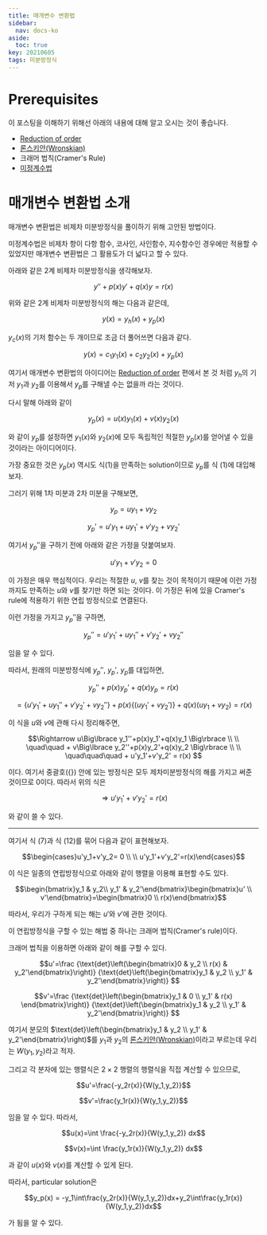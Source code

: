 ```yaml
---
title: 매개변수 변환법
sidebar:
  nav: docs-ko
aside:
  toc: true
key: 20210605
tags: 미분방정식
---
```


# Prerequisites

이 포스팅을 이해하기 위해선 아래의 내용에 대해 알고 오시는 것이 좋습니다.

* [Reduction of order](https://angeloyeo.github.io/2021/06/03/reduction_of_order.html)
* [론스키안(Wronskian)](https://angeloyeo.github.io/2019/10/10/Wronskian.html)
* 크래머 법칙(Cramer's Rule)
* [미정계수법](https://angeloyeo.github.io/2021/06/04/undetermined_coefficients.html)

# 매개변수 변환법 소개

매개변수 변환법은 비제차 미분방정식을 풀이하기 위해 고안된 방법이다.

미정계수법은 비제차 항이 다항 함수, 코사인, 사인함수, 지수함수인 경우에만 적용할 수 있었지만 매개변수 변환법은 그 활용도가 더 넓다고 할 수 있다.

아래와 같은 2계 비제차 미분방정식을 생각해보자.

$$y''+p(x)y'+q(x)y=r(x)$$

위와 같은 2계 비제차 미분방정식의 해는 다음과 같은데,

$$y(x) = y_h(x) + y_p(x)$$

$y_c(x)$의 기저 함수는 두 개이므로 조금 더 풀어쓰면 다음과 같다.

$$y(x)=c_1y_1(x)+c_2y_2(x)+y_p(x)$$

여기서 매개변수 변환법의 아이디어는 [Reduction of order](https://angeloyeo.github.io/2021/06/03/reduction_of_order.html) 편에서 본 것 처럼 $y_h$의 기저 $y_1$과 $y_2$를 이용해서 $y_p$를 구해낼 수는 없을까 라는 것이다.

다시 말해 아래와 같이

$$y_p(x) = u(x)y_1(x) + v(x)y_2(x)$$

와 같이 $y_p$를 설정하면 $y_1(x)$와 $y_2(x)$에 모두 독립적인 적절한 $y_p(x)$를 얻어낼 수 있을 것이라는 아이디어이다.

가장 중요한 것은 $y_p(x)$ 역시도 식(1)을 만족하는 solution이므로 $y_p$를 식 (1)에 대입해보자.

그러기 위해 1차 미분과 2차 미분을 구해보면,

$$y_p=uy_1+vy_2$$

$$y_p'=u'y_1+uy_1'+v'y_2+vy_2'$$

여기서 $y_p''$을 구하기 전에 아래와 같은 가정을 덧붙여보자.

$$u'y_1+v'y_2 = 0$$

이 가정은 매우 핵심적이다. 우리는 적절한 $u$, $v$를 찾는 것이 목적이기 때문에 이런 가정까지도 만족하는 $u$와 $v$를 찾기만 하면 되는 것이다. 이 가정은 뒤에 있을 Cramer's rule에 적용하기 위한 연립 방정식으로 연결된다.

이런 가정을 가지고 $y_p''$을 구하면,

$$y_p'' = u'y_1'+uy_1''+v'y_2'+vy_2''$$

임을 알 수 있다.

따라서, 원래의 미분방정식에 $y_p''$, $y_p'$, $y_p$를 대입하면,

$$y_p''+p(x)y_p'+q(x)y_p=r(x)$$

$$=\Big\lbrace u'y_1'+uy_1''+v'y_2'+vy_2''\Big\rbrace+p(x)\Big\lbrace (uy_1'+vy_2')\Big\rbrace + q(x)(uy_1+vy_2) = r(x)$$

이 식을 $u$와 $v$에 관해 다시 정리해주면,

$$\Rightarrow u\Big\lbrace y_1''+p(x)y_1'+q(x)y_1 \Big\rbrace
\\ \\
\quad\quad + v\Big\lbrace y_2''+p(x)y_2'+q(x)y_2 \Big\rbrace
\\ \\
\quad\quad\quad + u'y_1'+v'y_2' = r(x)
$$

이다. 여기서 중괄호($\lbrace\rbrace$) 안에 있는 방정식은 모두 제차미분방정식의 해를 가지고 써준 것이므로 0이다. 따라서 위의 식은 

$$\Rightarrow u'y_1'+v'y_2'=r(x)$$

와 같이 쓸 수 있다.

---

여기서 식 (7)과 식 (12)를 묶어 다음과 같이 표현해보자.

$$\begin{cases}u'y_1+v'y_2= 0 \\ \\ u'y_1'+v'y_2'=r(x)\end{cases}$$

이 식은 일종의 연립방정식으로 아래와 같이 행렬을 이용해 표현할 수도 있다.

$$\begin{bmatrix}y_1 & y_2\\ y_1' & y_2'\end{bmatrix}\begin{bmatrix}u' \\ v'\end{bmatrix}=\begin{bmatrix}0 \\ r(x)\end{bmatrix}$$

따라서, 우리가 구하게 되는 해는 $u'$와 $v'$에 관한 것이다.

이 연립방정식을 구할 수 있는 해법 중 하나는 크래머 법칙(Cramer's rule)이다.

크래머 법칙을 이용하면 아래와 같이 해를 구할 수 있다.

$$u'=\frac
  {\text{det}\left(\begin{bmatrix}0 & y_2 \\ r(x) & y_2'\end{bmatrix}\right)}
  {\text{det}\left(\begin{bmatrix}y_1 & y_2 \\ y_1' & y_2'\end{bmatrix}\right)}
$$

$$v'=\frac
  {\text{det}\left(\begin{bmatrix}y_1 & 0 \\ y_1' & r(x) \end{bmatrix}\right)}
  {\text{det}\left(\begin{bmatrix}y_1 & y_2 \\ y_1' & y_2'\end{bmatrix}\right)}
$$

여기서 분모의 $\text{det}\left(\begin{bmatrix}y_1 & y_2 \\ y_1' & y_2'\end{bmatrix}\right)$를 $y_1$과 $y_2$의 [론스키안(Wronskian)](https://angeloyeo.github.io/2019/10/10/Wronskian.html)이라고 부르는데 우리는 $W(y_1, y_2)$라고 적자.

그리고 각 분자에 있는 행렬식은 $2\times 2$ 행렬의 행렬식을 직접 계산할 수 있으므로,

$$u'=\frac{-y_2r(x)}{W(y_1,y_2)}$$

$$v'=\frac{y_1r(x)}{W(y_1,y_2)}$$

임을 알 수 있다. 따라서,

$$u(x)=\int \frac{-y_2r(x)}{W(y_1,y_2)} dx$$

$$v(x)=\int \frac{y_1r(x)}{W(y_1,y_2)} dx$$

과 같이 $u(x)$와 $v(x)$를 계산할 수 있게 된다.

따라서, particular solution은

$$y_p(x) = -y_1\int\frac{y_2r(x)}{W(y_1,y_2)}dx+y_2\int\frac{y_1r(x)}{W(y_1,y_2)}dx$$

가 됨을 알 수 있다.